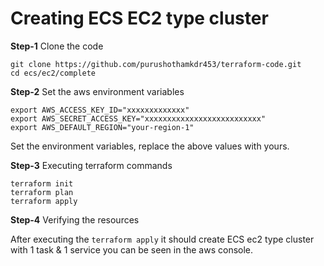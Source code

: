 # Creating ECS EC2 type cluster

**Step-1** Clone the code

```
git clone https://github.com/purushothamkdr453/terraform-code.git
cd ecs/ec2/complete
```

**Step-2** Set the aws environment variables

```
export AWS_ACCESS_KEY_ID="xxxxxxxxxxxxx" 
export AWS_SECRET_ACCESS_KEY="xxxxxxxxxxxxxxxxxxxxxxxxxx" 
export AWS_DEFAULT_REGION="your-region-1"
```

Set the environment variables, replace the above values with yours.

**Step-3** Executing terraform commands

```
terraform init
terraform plan
terraform apply
```

**Step-4** Verifying the resources

After executing the `terraform apply` it should create ECS ec2 type cluster with 1 task & 1 service you can be seen in the aws console.